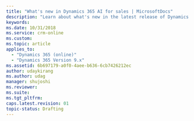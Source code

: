 ```yaml
---
title: "What's new in Dynamics 365 AI for sales | MicrosoftDocs"
description: "Learn about what's new in the latest release of Dynamics 365 AI for Sales."
keywords: 
ms.date: 10/31/2018
ms.service: crm-online
ms.custom: 
ms.topic: article
applies_to:
  - "Dynamics 365 (online)"
  - "Dynamics 365 Version 9.x"
ms.assetid: 6b697179-a0f0-4aee-b636-6cb7426212ec
author: udaykirang
ms.author: udag
manager: shujoshi
ms.reviewer: 
ms.suite: 
ms.tgt_pltfrm: 
caps.latest.revision: 01
topic-status: Drafting
---
```


